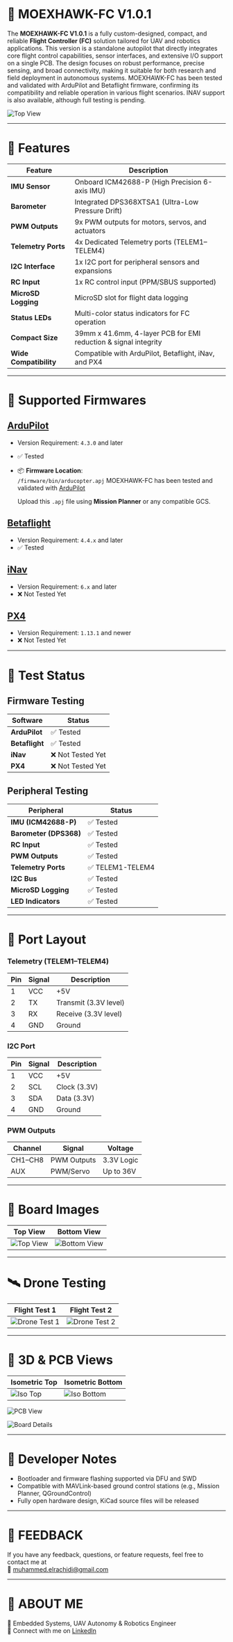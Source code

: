 # 📢 **MOEXHAWK-FC V1.0.1**

The **MOEXHAWK-FC V1.0.1** is a fully custom-designed, compact, and reliable **Flight Controller (FC)** solution tailored for UAV and robotics applications. This version is a standalone autopilot that directly integrates core flight control capabilities, sensor interfaces, and extensive I/O support on a single PCB. The design focuses on robust performance, precise sensing, and broad connectivity, making it suitable for both research and field deployment in autonomous systems. MOEXHAWK-FC has been tested and validated with ArduPilot and Betaflight firmware, confirming its compatibility and reliable operation in various flight scenarios. INAV support is also available, although full testing is pending.

![Top View](https://github.com/MohamadRachidi/Moexhawk-FC/blob/main/images/Top%20real%20photo.png)

---

# 🔶 **Features**

| **Feature**                | **Description**                                              |
|----------------------------|--------------------------------------------------------------|
| **IMU Sensor**             | Onboard ICM42688-P (High Precision 6-axis IMU)              |
| **Barometer**              | Integrated DPS368XTSA1 (Ultra-Low Pressure Drift)           |
| **PWM Outputs**            | 9x PWM outputs for motors, servos, and actuators            |
| **Telemetry Ports**        | 4x Dedicated Telemetry ports (TELEM1–TELEM4)                |
| **I2C Interface**          | 1x I2C port for peripheral sensors and expansions           |
| **RC Input**               | 1x RC control input (PPM/SBUS supported)                    |
| **MicroSD Logging**        | MicroSD slot for flight data logging                        |
| **Status LEDs**            | Multi-color status indicators for FC operation              |
| **Compact Size**           | 39mm x 41.6mm, 4-layer PCB for EMI reduction & signal integrity |
| **Wide Compatibility**     | Compatible with ArduPilot, Betaflight, iNav, and PX4        |

---

# 🔶 **Supported Firmwares**

## [**ArduPilot**](https://firmware.ardupilot.org/Copter/)
- Version Requirement: `4.3.0` and later  
- ✅ Tested  
- 📦 **Firmware Location**:  
  `/firmware/bin/arducopter.apj`
MOEXHAWK-FC has been tested and validated with [ArduPilot](https://github.com/MohamadRachidi/Moexhawk-FC-V1.0.1/blob/main/moexhawk%20Ardupilot%20firmware/bin) 
 
  Upload this `.apj` file using **Mission Planner** or any compatible GCS.

## [**Betaflight**](https://github.com/betaflight/betaflight/releases)
- Version Requirement: `4.4.x` and later  
- ✅ Tested

## [**iNav**](https://github.com/iNavFlight/inav/releases)
- Version Requirement: `6.x` and later  
- ❌ Not Tested Yet

## [**PX4**](https://github.com/PX4/PX4-Autopilot/releases)
- Version Requirement: `1.13.1` and newer  
- ❌ Not Tested Yet

---

# 🔶 **Test Status**

## Firmware Testing

| **Software**           | **Status**       |
|------------------------|------------------|
| **ArduPilot**          | ✅ Tested         |
| **Betaflight**         | ✅ Tested         |
| **iNav**               | ❌ Not Tested Yet |
| **PX4**                | ❌ Not Tested Yet |

## Peripheral Testing

| **Peripheral**          | **Status**       |
|--------------------------|------------------|
| **IMU (ICM42688-P)**     | ✅ Tested         |
| **Barometer (DPS368)**   | ✅ Tested         |
| **RC Input**             | ✅ Tested         |
| **PWM Outputs**          | ✅ Tested         |
| **Telemetry Ports**      | ✅ TELEM1-TELEM4  |
| **I2C Bus**              | ✅ Tested         |
| **MicroSD Logging**      | ✅ Tested         |
| **LED Indicators**       | ✅ Tested         |

---

# 🔶 **Port Layout**

### Telemetry (TELEM1–TELEM4)

| **Pin** | **Signal** | **Description**        |
|--------|------------|------------------------|
| 1      | VCC        | +5V                    |
| 2      | TX         | Transmit (3.3V level)  |
| 3      | RX         | Receive (3.3V level)   |
| 4      | GND        | Ground                 |

### I2C Port

| **Pin** | **Signal** | **Description**        |
|--------|------------|------------------------|
| 1      | VCC        | +5V                    |
| 2      | SCL        | Clock (3.3V)           |
| 3      | SDA        | Data (3.3V)            |
| 4      | GND        | Ground                 |

### PWM Outputs

| **Channel** | **Signal**   | **Voltage** |
|-------------|--------------|-------------|
| CH1–CH8     | PWM Outputs  | 3.3V Logic  |
| AUX         | PWM/Servo    | Up to 36V   |

---

# 🔶 **Board Images**

| **Top View** | **Bottom View** |
|--------------|------------------|
| ![Top View](https://github.com/MohamadRachidi/Moexhawk-FC/blob/main/images/Top%20real%20photo.png) | ![Bottom View](https://github.com/MohamadRachidi/Moexhawk-FC/blob/main/images/Buttom%20real%20photo.png) |

---

# 🛰️ **Drone Testing**

| **Flight Test 1** | **Flight Test 2** |
|------------------|------------------|
| ![Drone Test 1](https://github.com/MohamadRachidi/Moexhawk-FC/blob/main/images/Drone%20test%201.jpg) | ![Drone Test 2](https://github.com/MohamadRachidi/Moexhawk-FC/blob/main/images/Drone%20test%202.jpg) |

---

# 🧩 **3D & PCB Views**

| **Isometric Top** | **Isometric Bottom** |
|-------------------|----------------------|
| ![Iso Top](https://github.com/MohamadRachidi/Moexhawk-FC/blob/main/images/izometrik%20photo.png) | ![Iso Bottom](https://github.com/MohamadRachidi/Moexhawk-FC/blob/main/images/izometrik%20photo%20buttom.png) |

![PCB View](https://github.com/MohamadRachidi/Moexhawk-FC/blob/main/images/PCB.jpg)

![Board Details](https://github.com/MohamadRachidi/Moexhawk-FC/blob/main/images/otopilot%20details.png)

---

# 🔶 **Developer Notes**

- Bootloader and firmware flashing supported via DFU and SWD  
- Compatible with MAVLink-based ground control stations (e.g., Mission Planner, QGroundControl)  
- Fully open hardware design, KiCad source files will be released

---

# 🔶 **FEEDBACK**

If you have any feedback, questions, or feature requests, feel free to contact me at  
📧 [muhammed.elrachidi@gmail.com](mailto:muhammed.elrachidi@gmail.com)

---

# 🔶 **ABOUT ME**

📡 Embedded Systems, UAV Autonomy & Robotics Engineer  
🔗 Connect with me on [LinkedIn](https://www.linkedin.com/in/muhammedrachidi44/)
